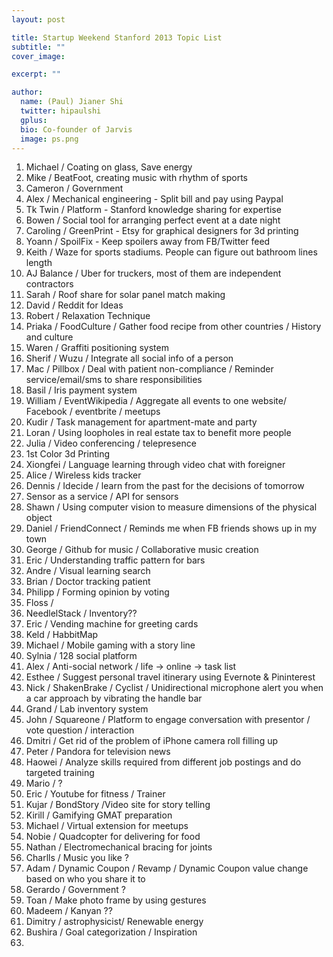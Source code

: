 ```yaml
---
layout: post

title: Startup Weekend Stanford 2013 Topic List
subtitle: ""
cover_image: 

excerpt: ""

author:
  name: (Paul) Jianer Shi
  twitter: hipaulshi
  gplus: 
  bio: Co-founder of Jarvis
  image: ps.png
---
```


1. Michael / Coating on glass, Save energy
2. Mike / BeatFoot, creating music with rhythm of sports
3. Cameron / Government
4. Alex / Mechanical engineering - Split bill and pay using Paypal
5. Tk Twin / Platform -  Stanford knowledge sharing for expertise
6. Bowen / Social tool for arranging perfect event at a date night
7. Caroling / GreenPrint - Etsy for graphical designers for 3d printing
8. Yoann / SpoilFix - Keep spoilers away from FB/Twitter feed
9. Keith / Waze for sports stadiums. People can figure out bathroom lines length
10. AJ Balance / Uber for truckers, most of them are independent contractors
11. Sarah / Roof share for solar panel match making
12. David / Reddit for Ideas
13. Robert /  Relaxation Technique
14. Priaka / FoodCulture / Gather food recipe from other countries / History and culture
15. Waren / Graffiti positioning system
16. Sherif / Wuzu / Integrate all social info of a person
17. Mac / Pillbox / Deal with patient non-compliance / Reminder service/email/sms to share responsibilities
18. Basil / Iris payment system
19. William / EventWikipedia / Aggregate all events to one website/ Facebook / eventbrite / meetups
20. Kudir / Task management for apartment-mate and party
21. Loran / Using loopholes in real estate tax to benefit more people
22. Julia / Video conferencing / telepresence
23. 1st Color 3d Printing
24. Xiongfei / Language learning through video chat with foreigner
25. Alice / Wireless kids tracker
26. Dennis / Idecide / learn from the past for the decisions of tomorrow
27. Sensor as a service / API for sensors
28. Shawn /  Using computer vision to measure dimensions of the physical object
29. Daniel / FriendConnect / Reminds me when FB friends shows up in my town
30. George / Github for music / Collaborative music creation
31. Eric / Understanding traffic pattern for bars
32. Andre / Visual learning search
33. Brian / Doctor tracking patient
34. Philipp / Forming opinion by voting
35. Floss /
36. NeedlelStack / Inventory??
37. Eric  / Vending machine for greeting cards
38. Keld / HabbitMap
39. Michael / Mobile gaming with a story line
40. Sylnia / 128 social platform
41. Alex / Anti-social network / life -> online -> task list
42. Esthee / Suggest personal travel itinerary using Evernote & Pininterest
43. Nick / ShakenBrake / Cyclist / Unidirectional microphone alert you when a car approach by vibrating the handle bar
44. Grand / Lab inventory system
45. John / Squareone  / Platform to engage conversation with presentor / vote question / interaction
46. Dmitri / Get rid of the problem of iPhone camera roll filling up
47. Peter / Pandora for television news
48. Haowei / Analyze skills required from different job postings and do targeted training
49. Mario / ?
50. Eric / Youtube for fitness / Trainer
51. Kujar / BondStory /Video site for story telling
52. Kirill / Gamifying GMAT preparation
53. Michael / Virtual extension for meetups
54. Nobie / Quadcopter for delivering for food
55. Nathan / Electromechanical bracing for joints
56. Charlls / Music you like ?
57. Adam / Dynamic Coupon / Revamp / Dynamic Coupon value change based on who you share it to
58. Gerardo / Government ?
59. Toan / Make photo frame by using gestures
60. Madeem / Kanyan ??
61. Dimitry / astrophysicist/ Renewable energy
62. Bushira / Goal categorization / Inspiration
63. 